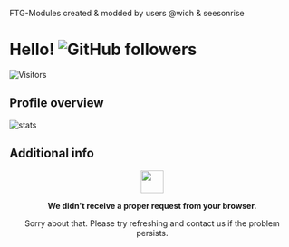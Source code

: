 FTG-Modules 
created & modded by users @wich & seesonrise




# Hello! <img alt="GitHub followers" src="https://img.shields.io/github/followers/slam-med?style=social" /> 
![Visitors](https://visitor-badge.laobi.icu/badge?page_id=slam-med.slam-med)

## Profile overview

<img align="center" alt="stats" src="https://github-readme-stats.vercel.app/api?username=slam-med&show_icons=true&hide_border=true&count_private=true&theme=dark&custom_title=slam-med's Statistics">

## Additional info

<p align="center">
	<img width="40" src="https://github.githubassets.com/images/spinners/octocat-spinner-64.gif">
<p align="center"><strong>We didn't receive a proper request from your browser.</strong></p>
<p align="center">Sorry about that. Please try refreshing and contact us if the problem persists.</p>
</p>
<p></p>
<p></p>
</p>
